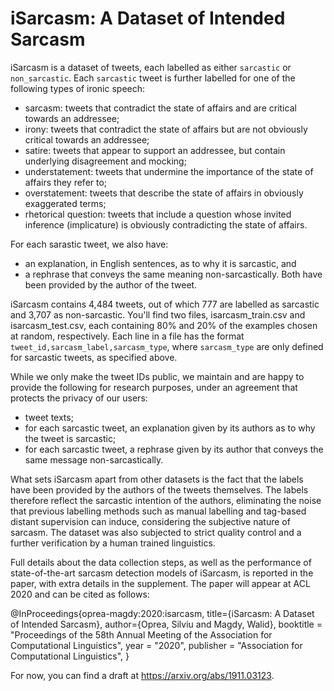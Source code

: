 # iSarcasm: A Dataset of Intended Sarcasm

iSarcasm is a dataset of tweets, each labelled as either `sarcastic` or `non_sarcastic`.
Each `sarcastic` tweet is further labelled for one of the following types of ironic speech:

- sarcasm: tweets that contradict the state of affairs and are critical towards an addressee;
- irony: tweets that contradict the state of affairs but are not obviously critical towards an addressee;
- satire: tweets that appear to support an addressee, but contain underlying disagreement and mocking;
- understatement: tweets that undermine the importance of the state of affairs they refer to;
- overstatement: tweets that describe the state of affairs in obviously exaggerated terms;
- rhetorical question: tweets that include a question whose invited inference (implicature) is obviously 
  contradicting the state of affairs.

For each sarastic tweet, we also have:
  - an explanation, in English sentences, as to why it is sarcastic, and 
  - a rephrase that conveys the same meaning non-sarcastically.
Both have been provided by the author of the tweet.

iSarcasm contains 4,484 tweets, out of which 777 are labelled as sarcastic and
3,707 as non-sarcastic. You'll find two files, isarcasm_train.csv and isarcasm_test.csv,
each containing 80% and 20% of the examples chosen at random, respectively. Each line in a
file has the format `tweet_id,sarcasm_label,sarcasm_type`, 
where `sarcasm_type` are only defined for sarcastic tweets,
as specified above.

While we only make the tweet IDs public, we maintain and are happy to provide the following
for research purposes, under an agreement that protects the privacy of our users:

- tweet texts;
- for each sarcastic tweet, an explanation given by its authors as to why the tweet is sarcastic;
- for each sarcastic tweet, a rephrase given by its author that conveys the same message non-sarcastically.

What sets iSarcasm apart from other datasets is the fact that the labels have been provided by the
authors of the tweets themselves. The labels therefore reflect the sarcastic intention of the authors, 
eliminating the noise that previous labelling methods such as manual labelling and tag-based distant 
supervision can induce, considering the subjective nature of sarcasm. The dataset was also subjected 
to strict quality control and a further verification by a human trained linguistics.

Full details about the data collection steps, as well as the performance of state-of-the-art sarcasm 
detection models of iSarcasm, is reported in the paper, with extra details in the supplement. The paper will appear at ACL 2020 and can be cited as follows:

@InProceedings{oprea-magdy:2020:isarcasm,
  title={iSarcasm: A Dataset of Intended Sarcasm},
  author={Oprea, Silviu and Magdy, Walid},
  booktitle = "Proceedings of the 58th Annual Meeting of the Association for Computational Linguistics",
  year = "2020",
  publisher = "Association for Computational Linguistics",
}

For now, you can find a draft at https://arxiv.org/abs/1911.03123.
